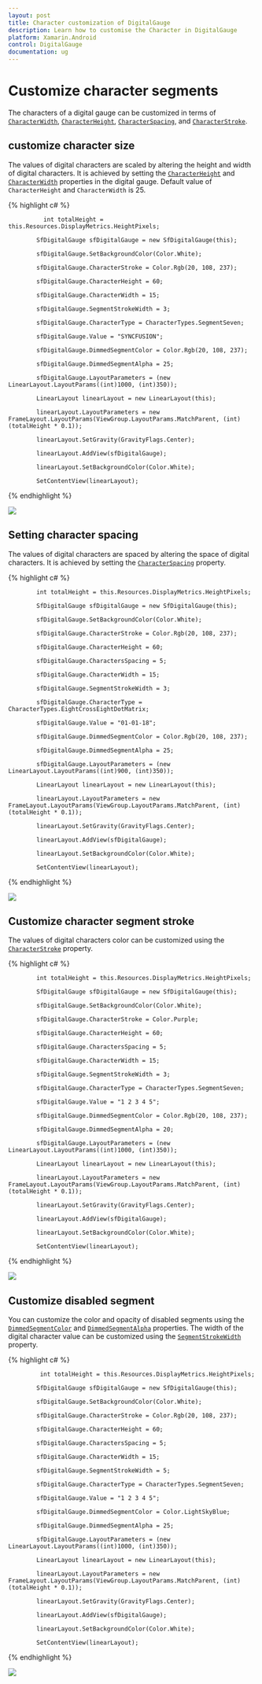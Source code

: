 ```yaml
---
layout: post
title: Character customization of DigitalGauge
description: Learn how to customise the Character in DigitalGauge
platform: Xamarin.Android 
control: DigitalGauge
documentation: ug
---
```


# Customize character segments

The characters of a digital gauge can be customized in terms of [`CharacterWidth`](https://help.syncfusion.com/cr/cref_files/xamarin-android/Syncfusion.SfGauge.Android~Com.Syncfusion.Gauges.SfDigitalGauge.SfDigitalGauge~CharacterWidth.html), [`CharacterHeight`](https://help.syncfusion.com/cr/cref_files/xamarin-android/Syncfusion.SfGauge.Android~Com.Syncfusion.Gauges.SfDigitalGauge.SfDigitalGauge~CharacterHeight.html), [`CharacterSpacing`](https://help.syncfusion.com/cr/cref_files/xamarin-android/Syncfusion.SfGauge.Android~Com.Syncfusion.Gauges.SfDigitalGauge.SfDigitalGauge~CharactersSpacing.html), and [`CharacterStroke`](https://help.syncfusion.com/cr/cref_files/xamarin-android/Syncfusion.SfGauge.Android~Com.Syncfusion.Gauges.SfDigitalGauge.SfDigitalGauge~CharacterStroke.html).

## customize character size

The values of digital characters are scaled by altering the height and width of digital characters. It is achieved by setting the [`CharacterHeight`](https://help.syncfusion.com/cr/cref_files/xamarin-android/Syncfusion.SfGauge.Android~Com.Syncfusion.Gauges.SfDigitalGauge.SfDigitalGauge~CharacterHeight.html) and [`CharacterWidth`](https://help.syncfusion.com/cr/cref_files/xamarin-android/Syncfusion.SfGauge.Android~Com.Syncfusion.Gauges.SfDigitalGauge.SfDigitalGauge~CharacterWidth.html) properties in the digital gauge. Default value of `CharacterHeight` and `CharacterWidth` is 25.

{% highlight c# %}

              int totalHeight = this.Resources.DisplayMetrics.HeightPixels;

            SfDigitalGauge sfDigitalGauge = new SfDigitalGauge(this);

            sfDigitalGauge.SetBackgroundColor(Color.White);

            sfDigitalGauge.CharacterStroke = Color.Rgb(20, 108, 237);

            sfDigitalGauge.CharacterHeight = 60;

            sfDigitalGauge.CharacterWidth = 15;

            sfDigitalGauge.SegmentStrokeWidth = 3;

            sfDigitalGauge.CharacterType = CharacterTypes.SegmentSeven;

            sfDigitalGauge.Value = "SYNCFUSION";

            sfDigitalGauge.DimmedSegmentColor = Color.Rgb(20, 108, 237);

            sfDigitalGauge.DimmedSegmentAlpha = 25;

            sfDigitalGauge.LayoutParameters = (new LinearLayout.LayoutParams((int)1000, (int)350));

            LinearLayout linearLayout = new LinearLayout(this);

            linearLayout.LayoutParameters = new FrameLayout.LayoutParams(ViewGroup.LayoutParams.MatchParent, (int)(totalHeight * 0.1));

            linearLayout.SetGravity(GravityFlags.Center);

            linearLayout.AddView(sfDigitalGauge);

            linearLayout.SetBackgroundColor(Color.White);

            SetContentView(linearLayout);

{% endhighlight %}

![](Customize-Character-Segments_images/Customize-Character-Segments_img1.png)

## Setting character spacing

The values of digital characters are spaced by altering the space of digital characters. It is achieved by setting the [`CharacterSpacing`](https://help.syncfusion.com/cr/cref_files/xamarin/sfgauge/Syncfusion.SfGauge.XForms~Syncfusion.SfGauge.XForms.SfDigitalGauge~CharacterSpacing.html) property.

{% highlight c# %}

            int totalHeight = this.Resources.DisplayMetrics.HeightPixels;

            SfDigitalGauge sfDigitalGauge = new SfDigitalGauge(this);

            sfDigitalGauge.SetBackgroundColor(Color.White);

            sfDigitalGauge.CharacterStroke = Color.Rgb(20, 108, 237);

            sfDigitalGauge.CharacterHeight = 60;

            sfDigitalGauge.CharactersSpacing = 5;

            sfDigitalGauge.CharacterWidth = 15;

            sfDigitalGauge.SegmentStrokeWidth = 3;

            sfDigitalGauge.CharacterType = CharacterTypes.EightCrossEightDotMatrix;

            sfDigitalGauge.Value = "01-01-18";

            sfDigitalGauge.DimmedSegmentColor = Color.Rgb(20, 108, 237);

            sfDigitalGauge.DimmedSegmentAlpha = 25;

            sfDigitalGauge.LayoutParameters = (new LinearLayout.LayoutParams((int)900, (int)350));

            LinearLayout linearLayout = new LinearLayout(this);

            linearLayout.LayoutParameters = new FrameLayout.LayoutParams(ViewGroup.LayoutParams.MatchParent, (int)(totalHeight * 0.1));

            linearLayout.SetGravity(GravityFlags.Center);

            linearLayout.AddView(sfDigitalGauge);

            linearLayout.SetBackgroundColor(Color.White);

            SetContentView(linearLayout);

{% endhighlight %}

![](Customize-Character-Segments_images/Customize-Character-Segments_img2.png)

## Customize character segment stroke

The values of digital characters color can be customized using the [`CharacterStroke`](https://help.syncfusion.com/cr/cref_files/xamarin-android/Syncfusion.SfGauge.Android~Com.Syncfusion.Gauges.SfDigitalGauge.SfDigitalGauge~CharacterStroke.html) property.

{% highlight c# %}

            int totalHeight = this.Resources.DisplayMetrics.HeightPixels;

            SfDigitalGauge sfDigitalGauge = new SfDigitalGauge(this);

            sfDigitalGauge.SetBackgroundColor(Color.White);

            sfDigitalGauge.CharacterStroke = Color.Purple;

            sfDigitalGauge.CharacterHeight = 60;

            sfDigitalGauge.CharactersSpacing = 5;

            sfDigitalGauge.CharacterWidth = 15;

            sfDigitalGauge.SegmentStrokeWidth = 3;

            sfDigitalGauge.CharacterType = CharacterTypes.SegmentSeven;

            sfDigitalGauge.Value = "1 2 3 4 5";

            sfDigitalGauge.DimmedSegmentColor = Color.Rgb(20, 108, 237);

            sfDigitalGauge.DimmedSegmentAlpha = 20;

            sfDigitalGauge.LayoutParameters = (new LinearLayout.LayoutParams((int)1000, (int)350));

            LinearLayout linearLayout = new LinearLayout(this);

            linearLayout.LayoutParameters = new FrameLayout.LayoutParams(ViewGroup.LayoutParams.MatchParent, (int)(totalHeight * 0.1));

            linearLayout.SetGravity(GravityFlags.Center);

            linearLayout.AddView(sfDigitalGauge);

            linearLayout.SetBackgroundColor(Color.White);

            SetContentView(linearLayout);

{% endhighlight %}

![](Customize-Character-Segments_images/Customize-Character-Segments_img3.png)

## Customize disabled segment

You can customize the color and opacity of disabled segments using the [`DimmedSegmentColor`](https://help.syncfusion.com/cr/cref_files/xamarin-android/Syncfusion.SfGauge.Android~Com.Syncfusion.Gauges.SfDigitalGauge.SfDigitalGauge~DimmedSegmentColor.html) and [`DimmedSegmentAlpha`](https://help.syncfusion.com/cr/cref_files/xamarin-android/Syncfusion.SfGauge.Android~Com.Syncfusion.Gauges.SfDigitalGauge.SfDigitalGauge~DimmedSegmentAlpha.html) properties. The width of the digital character value can be customized using the [`SegmentStrokeWidth`](https://help.syncfusion.com/cr/cref_files/xamarin-android/Syncfusion.SfGauge.Android~Com.Syncfusion.Gauges.SfDigitalGauge.SfDigitalGauge~SegmentStrokeWidth.html) property.

{% highlight c# %}

             int totalHeight = this.Resources.DisplayMetrics.HeightPixels;

            SfDigitalGauge sfDigitalGauge = new SfDigitalGauge(this);

            sfDigitalGauge.SetBackgroundColor(Color.White);

            sfDigitalGauge.CharacterStroke = Color.Rgb(20, 108, 237);

            sfDigitalGauge.CharacterHeight = 60;

            sfDigitalGauge.CharactersSpacing = 5;

            sfDigitalGauge.CharacterWidth = 15;

            sfDigitalGauge.SegmentStrokeWidth = 5;

            sfDigitalGauge.CharacterType = CharacterTypes.SegmentSeven;

            sfDigitalGauge.Value = "1 2 3 4 5";

            sfDigitalGauge.DimmedSegmentColor = Color.LightSkyBlue;

            sfDigitalGauge.DimmedSegmentAlpha = 25;

            sfDigitalGauge.LayoutParameters = (new LinearLayout.LayoutParams((int)1000, (int)350));

            LinearLayout linearLayout = new LinearLayout(this);

            linearLayout.LayoutParameters = new FrameLayout.LayoutParams(ViewGroup.LayoutParams.MatchParent, (int)(totalHeight * 0.1));

            linearLayout.SetGravity(GravityFlags.Center);

            linearLayout.AddView(sfDigitalGauge);

            linearLayout.SetBackgroundColor(Color.White);

            SetContentView(linearLayout);

{% endhighlight %}

![](Customize-Character-Segments_images/Customize-Character-Segments_img4.png)